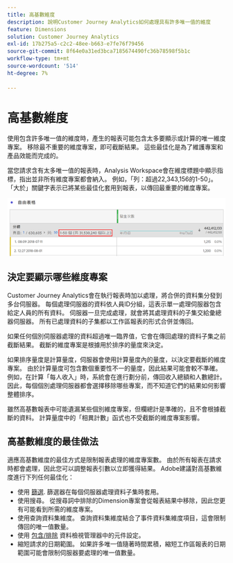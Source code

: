 ```yaml
---
title: 高基數維度
description: 說明Customer Journey Analytics如何處理具有許多唯一值的維度
feature: Dimensions
solution: Customer Journey Analytics
exl-id: 17b275a5-c2c2-48ee-b663-e7fe76f79456
source-git-commit: 8f64e0a31ed3bca7185674490fc36b78598f5b1c
workflow-type: tm+mt
source-wordcount: '514'
ht-degree: 7%

---
```


# 高基數維度

使用包含許多唯一值的維度時，產生的報表可能包含太多要顯示或計算的唯一維度專案。 移除最不重要的維度專案，即可截斷結果。 這些最佳化是為了維護專案和產品效能而完成的。

當您請求含有太多唯一值的報表時，Analysis Workspace會在維度標題中顯示指標，指出並非所有維度專案都會納入。 例如，「列：超過22,343,156的1-50」。 「大於」關鍵字表示已將某些最佳化套用到報表，以傳回最重要的維度專案。

![工作區預覽](assets/high-cardinality.png)

## 決定要顯示哪些維度專案

Customer Journey Analytics會在執行報表時加以處理，將合併的資料集分發到多台伺服器。 每個處理伺服器的資料依人員ID分組，這表示單一處理伺服器包含給定人員的所有資料。 伺服器一旦完成處理，就會將其處理資料的子集交給彙總器伺服器。 所有已處理資料的子集都以工作區報表的形式合併並傳回。

如果任何個別伺服器處理的資料超過唯一臨界值，它會在傳回處理的資料子集之前截斷結果。 截斷的維度專案是根據用於排序的量度來決定。

如果排序量度是計算量度，伺服器會使用計算量度內的量度，以決定要截斷的維度專案。 由於計算量度可包含數個重要性不一的量度，因此結果可能會較不準確。 例如，在計算「每人收入」時，系統會在進行劃分前，傳回收入總額和人數總計。 因此，每個個別處理伺服器都會選擇移除哪些專案，而不知道它們的結果如何影響整體排序。

雖然高基數報表中可能遺漏某些個別維度專案，但欄總計是準確的，且不會根據截斷的資料。 計算量度中的「相異計數」函式也不受截斷的維度專案影響。

## 高基數維度的最佳做法

適應高基數維度的最佳方式是限制報表處理的維度專案數。 由於所有報表在請求時都會處理，因此您可以調整報表引數以立即獲得結果。 Adobe建議對高基數維度進行下列任何最佳化：

* 使用 [篩選](/help/components/filters/create-filters.md). 篩選器在每個伺服器處理資料子集時套用。
* 使用搜尋。 從搜尋詞中排除的Dimension專案會從報表結果中移除，因此您更有可能看到所需的維度專案。
* 使用查詢資料集維度。 查詢資料集維度結合了事件資料集維度項目，這會限制傳回的唯一值數量。
* 使用 [包含/排除](/help/data-views/component-settings/include-exclude-values.md) 資料檢視管理器中的元件設定。
* 縮短請求的日期範圍。 如果許多唯一值隨著時間累積，縮短工作區報表的日期範圍可能會限制伺服器要處理的唯一值數量。
